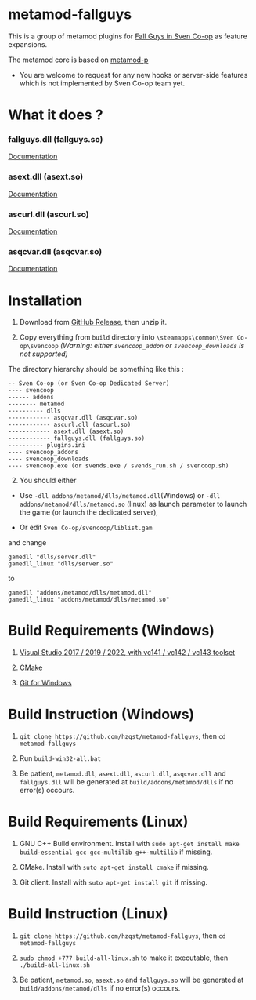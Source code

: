 # metamod-fallguys

This is a group of metamod plugins for [Fall Guys in Sven Co-op](https://github.com/hzqst/sven-fallguys) as feature expansions.

The metamod core is based on [metamod-p](https://github.com/Bots-United/metamod-p)

* You are welcome to request for any new hooks or server-side features which is not implemented by Sven Co-op team yet.

# What it does ?

### fallguys.dll (fallguys.so)

[Documentation](README_FALLGUYS.md)

### asext.dll (asext.so)

[Documentation](README_ASEXT.md)

### ascurl.dll (ascurl.so)

[Documentation](README_ASCURL.md)

### asqcvar.dll (asqcvar.so)

[Documentation](README_ASQCVAR.md)

# Installation

1. Download from [GitHub Release](https://github.com/hzqst/metamod-fallguys/releases), then unzip it.

1. Copy everything from `build` directory into `\steamapps\common\Sven Co-op\svencoop` *(Warning: either `svencoop_addon` or `svencoop_downloads` is not supported)*

The directory hierarchy should be something like this :
```
-- Sven Co-op (or Sven Co-op Dedicated Server)
---- svencoop
------ addons
-------- metamod
---------- dlls
------------ asqcvar.dll (asqcvar.so)
------------ ascurl.dll (ascurl.so)
------------ asext.dll (asext.so)
------------ fallguys.dll (fallguys.so)
---------- plugins.ini
---- svencoop_addons
---- svencoop_downloads
---- svencoop.exe (or svends.exe / svends_run.sh / svencoop.sh)
```

2. You should either 

* Use `-dll addons/metamod/dlls/metamod.dll`(Windows) or `-dll addons/metamod/dlls/metamod.so` (linux) as launch parameter to launch the game (or launch the dedicated server), 

* Or edit `Sven Co-op/svencoop/liblist.gam`

and change

```
gamedll "dlls/server.dll"
gamedll_linux "dlls/server.so"
```

to
 
```
gamedll "addons/metamod/dlls/metamod.dll"
gamedll_linux "addons/metamod/dlls/metamod.so"
```

# Build Requirements (Windows)

1. [Visual Studio 2017 / 2019 / 2022, with vc141 / vc142 / vc143 toolset](https://visualstudio.microsoft.com/)

2. [CMake](https://cmake.org/download/)

3. [Git for Windows](https://gitforwindows.org/)

# Build Instruction (Windows)

1. `git clone https://github.com/hzqst/metamod-fallguys`, then `cd metamod-fallguys`

2. Run `build-win32-all.bat`

3. Be patient, `metamod.dll`, `asext.dll`, `ascurl.dll`, `asqcvar.dll` and `fallguys.dll` will be generated at `build/addons/metamod/dlls` if no error(s) occours.

# Build Requirements (Linux)

1. GNU C++ Build environment. Install with `sudo apt-get install make build-essential gcc gcc-multilib g++-multilib` if missing.

2. CMake. Install with `suto apt-get install cmake` if missing.

3. Git client. Install with `suto apt-get install git` if missing.

# Build Instruction (Linux)

1. `git clone https://github.com/hzqst/metamod-fallguys`, then `cd metamod-fallguys`

2. `sudo chmod +777 build-all-linux.sh` to make it executable, then `./build-all-linux.sh`

3. Be patient, `metamod.so`, `asext.so` and `fallguys.so` will be generated at `build/addons/metamod/dlls` if no error(s) occours.